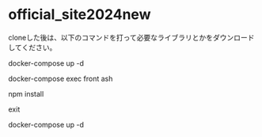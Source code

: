 # official_site2024new

cloneした後は、以下のコマンドを打って必要なライブラリとかをダウンロードしてください。

docker-compose up -d

docker-compose exec front ash 

npm install 

exit

docker-compose up -d
